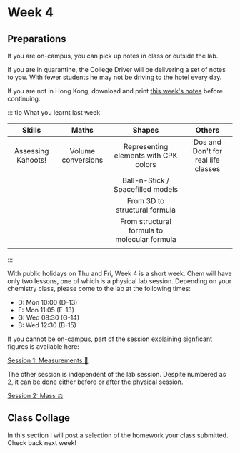 # Week 4

## Preparations

If you are on-campus, you can pick up notes in class or outside the lab.

If you are in quarantine, the College Driver will be delivering a set of notes to you.  With fewer students he may not be driving to the hotel every day.

If you are not in Hong Kong, download and print [this week's notes](/resources/worksheets/Y1-week4-notes.pdf) before continuing.

<Foldable>

::: tip What you learnt last week

<center>

|       Skills       |       Maths        |                    Shapes                    |               Others                |
|:------------------:|:------------------:|:--------------------------------------------:|:-----------------------------------:|
| Assessing Kahoots! | Volume conversions |    Representing elements with CPK colors     | Dos and Don't for real life classes |
|                    |                    |             Ball-n-Stick / Spacefilled models              |                                     |
|                    |                    |        From 3D to structural formula         |                                     |
|                    |                    | From structural formula to molecular formula |                                     |
|                    |                    |                                              |                                     |

</center>

:::

</Foldable>

With public holidays on Thu and Fri, Week 4 is a short week.  Chem will have only two lessons, one of which is a physical lab session.  Depending on your chemistry class, please come to the lab at the following times:
	
* D: Mon 10:00 (D-13)
*	E: Mon 11:05 (E-13)
*	G: Wed 08:30 (G-14)
*	B: Wed 12:30 (B-15)

If you cannot be on-campus, part of the session explaining signficant figures is available here:

<a href="./Session1" class="el-button el-button--success">Session 1: Measurements 📏</a>

The other session is independent of the lab session.  Despite numbered as 2, it can be done either before or after the physical session.

<a href="./Session2" class="el-button el-button--warning">Session 2: Mass ⚖️</a>

## Class Collage

In this section I will post a selection of the homework your class submitted.  Check back next week!